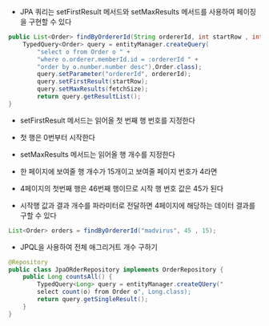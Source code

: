 - JPA 쿼리는 setFirstResult 메서드와 setMaxResults 메서드를 사용하여 페이징을 구현할 수 있다

```java
public List<Order> findByOrdererId(String ordererId, int startRow , int fetchSize) {
    TypedQuery<Order> query = entityManager.createQuery(
        "select o from Order o " + 
        "where o.orderer.memberId.id = :ordererId " + 
        "order by o.number.number desc"),Order.class);
        query.setParameter("ordererId", ordererId);
        query.setFirstResult(startRow);
        query.setMaxResults(fetchSize);
        return query.getResultList();
}
```

- setFirstResult 메서드는 읽어올 첫 번째 행 번호를 지정한다
- 첫 행은 0번부터 시작한다
- setMaxResults 메서드는 읽어올 행 개수를 지정한다

- 한 페이지에 보여줄 행 개수가 15개이고 보여줄 페이지 번호가 4라면
- 4페이지의 첫번째 행은 46번째 행이므로 시작 행 번호 값은 45가 된다
- 시작행 값과 결과 개수를 파라미터로 전달하면 4페이지에 해당하는 데이터 결과를 구할 수 있다

```java
List<Order> orders = findByOrdererId("madvirus", 45 , 15);
```

- JPQL을 사용하여 전체 애그리거트 개수 구하기

```java
@Repository
public class JpaORderRepository implements OrderRepository {
    public Long countsAll() {
        TypedQuery<Long> query = entityManager.createQUery("
        select count(o) from Order o", Long.class);
        return query.getSingleResult();
    }
}
```